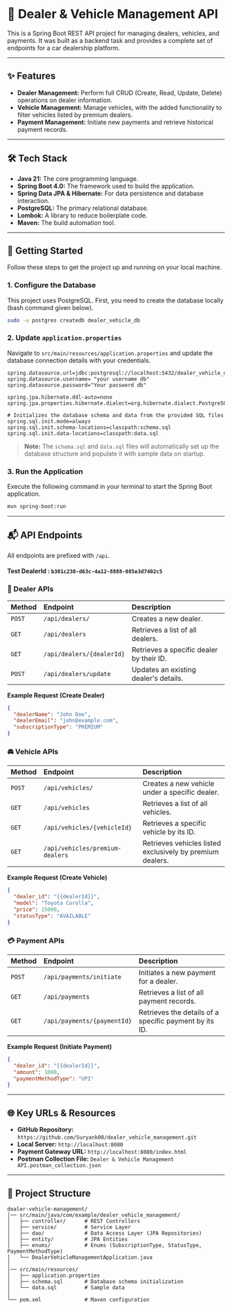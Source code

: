 
# 🚗 Dealer & Vehicle Management API

This is a Spring Boot REST API project for managing dealers, vehicles, and payments. It was built as a backend task and provides a complete set of endpoints for a car dealership platform.

---

## ✨ Features

* **Dealer Management:** Perform full CRUD (Create, Read, Update, Delete) operations on dealer information.
* **Vehicle Management:** Manage vehicles, with the added functionality to filter vehicles listed by premium dealers.
* **Payment Management:** Initiate new payments and retrieve historical payment records.

---

## 🛠️ Tech Stack

* **Java 21:** The core programming language.
* **Spring Boot 4.0:** The framework used to build the application.
* **Spring Data JPA & Hibernate:** For data persistence and database interaction.
* **PostgreSQL:** The primary relational database.
* **Lombok:** A library to reduce boilerplate code.
* **Maven:** The build automation tool.

---

## 🚀 Getting Started

Follow these steps to get the project up and running on your local machine.

### 1. Configure the Database

This project uses PostgreSQL. First, you need to create the database locally (bash command given below).

```bash
sudo -u postgres createdb dealer_vehicle_db
````

### 2\. Update `application.properties`

Navigate to `src/main/resources/application.properties` and update the database connection details with your credentials.

```properties
spring.datasource.url=jdbc:postgresql://localhost:5432/dealer_vehicle_db
spring.datasource.username= "your username db"
spring.datasource.password="Your password db"

spring.jpa.hibernate.ddl-auto=none
spring.jpa.properties.hibernate.dialect=org.hibernate.dialect.PostgreSQLDialect

# Initializes the database schema and data from the provided SQL files
spring.sql.init.mode=always
spring.sql.init.schema-locations=classpath:schema.sql
spring.sql.init.data-locations=classpath:data.sql
```

> **Note:** The `schema.sql` and `data.sql` files will automatically set up the database structure and populate it with sample data on startup.

### 3\. Run the Application

Execute the following command in your terminal to start the Spring Boot application.

```bash
mvn spring-boot:run
```

-----

## 📬 API Endpoints

All endpoints are prefixed with `/api`.
#### Test DealerId : `b301c238-d63c-4a12-8888-085e3d7402c5`
### 🧑 Dealer APIs

| Method | Endpoint | Description |
| :--- | :--- | :--- |
| `POST` | `/api/dealers/` | Creates a new dealer. |
| `GET` | `/api/dealers` | Retrieves a list of all dealers. |
| `GET` | `/api/dealers/{dealerId}` | Retrieves a specific dealer by their ID. |
| `POST` | `/api/dealers/update` | Updates an existing dealer's details. |

**Example Request (Create Dealer)**

```json
{
  "dealerName": "John Doe",
  "dealerEmail": "john@example.com",
  "subscriptionType": "PREMIUM"
}
```

### 🚘 Vehicle APIs

| Method | Endpoint | Description |
| :--- | :--- | :--- |
| `POST` | `/api/vehicles/` | Creates a new vehicle under a specific dealer. |
| `GET` | `/api/vehicles` | Retrieves a list of all vehicles. |
| `GET` | `/api/vehicles/{vehicleId}` | Retrieves a specific vehicle by its ID. |
| `GET` | `/api/vehicles/premium-dealers` | Retrieves vehicles listed exclusively by premium dealers. |

**Example Request (Create Vehicle)**

```json
{
  "dealer_id": "{{dealerId}}",
  "model": "Toyota Corolla",
  "price": 15000,
  "statusType": "AVAILABLE"
}
```

### 💳 Payment APIs

| Method | Endpoint | Description |
| :--- | :--- | :--- |
| `POST` | `/api/payments/initiate` | Initiates a new payment for a dealer. |
| `GET` | `/api/payments` | Retrieves a list of all payment records. |
| `GET` | `/api/payments/{paymentId}` | Retrieves the details of a specific payment by its ID. |

**Example Request (Initiate Payment)**

```json
{
  "dealer_id": "{{dealerId}}",
  "amount": 1000,
  "paymentMethodType": "UPI"
}
```

-----

## 🌐 Key URLs & Resources

  * **GitHub Repository:** `https://github.com/Suryank08/dealer_vehicle_management.git`
  * **Local Server:** `http://localhost:8080`
  * **Payment Gateway URL:** `http://localhost:8080/index.html`
  * **Postman Collection File:** `Dealer & Vehicle Management API.postman_collection.json`

-----

## 📂 Project Structure

```
dealer-vehicle-management/
│── src/main/java/com/example/dealer_vehicle_management/
│   ├── controller/      # REST Controllers
│   ├── service/         # Service Layer
│   ├── dao/             # Data Access Layer (JPA Repositories)
│   ├── entity/          # JPA Entities
│   ├── enums/           # Enums (SubscriptionType, StatusType, PaymentMethodType)
│   └── DealerVehicleManagementApplication.java
│
│── src/main/resources/
│   ├── application.properties
│   ├── schema.sql       # Database schema initialization
│   └── data.sql         # Sample data
│
└── pom.xml              # Maven configuration
